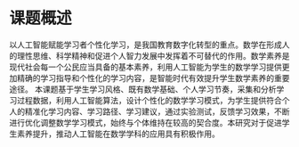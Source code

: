# 课题概述  

以人工智能赋能学习者个性化学习，是我国教育数字化转型的重点。数学在形成人的理性思维、科学精神和促进个人智力发展中发挥着不可替代的作用。数学素养是现代社会每一个公民应当具备的基本素养，利用人工智能为学生的数学学习提供更加精确的学习指导和个性化的学习内容，是智能时代有效提升学生数学素养的重要途径。
本课题基于学生学习风格、既有数学基础、个人学习节奏，采集和分析学习过程数据，利用人工智能算法，设计个性化的数学学习模式，为学生提供符合个人的精准化学习内容、学习路径、学习建议，通过实验测试，反馈学习效果，不断进行优化调整数学学习模式，始终与个体维持在较高的契合度。本研究对于促进学生素养提升，推动人工智能在数学学科的应用具有积极作用。
